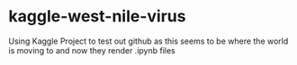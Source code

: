 # kaggle-west-nile-virus

Using Kaggle Project to test out github as this seems to be where the world is moving to and now they render .ipynb files
